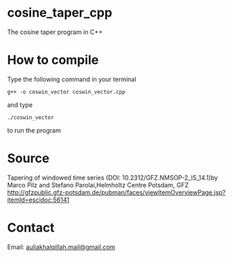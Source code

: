# cosine_taper_cpp
The cosine taper program in C++
# How to compile
Type the following command in your terminal
```
g++ -o coswin_vector coswin_vector.cpp
```
and type
```
./coswin_vector
```
to run the program
# Source
Tapering of windowed time series (DOI: 10.2312/GFZ.NMSOP-2_IS_14.1)by Marco Pilz and Stefano Parolai,Helmholtz Centre Potsdam, GFZ
http://gfzpublic.gfz-potsdam.de/pubman/faces/viewItemOverviewPage.jsp?itemId=escidoc:56141
# Contact
Email: auliakhalqillah.mail@gmail.com
